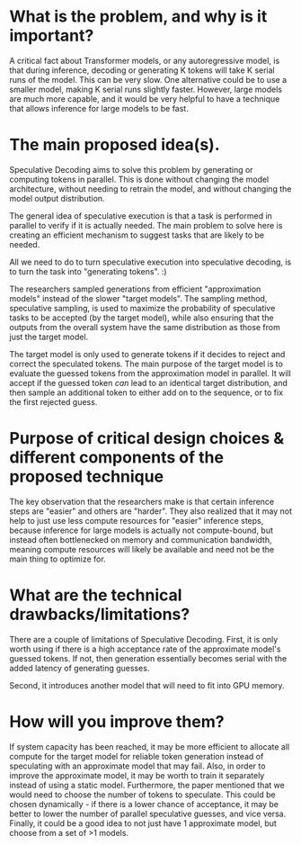 # What is the problem, and why is it important?
A critical fact about Transformer models, or any autoregressive model, is that during inference, decoding or generating K tokens will take K serial runs of the
model. This can be very slow. One alternative could be to use a smaller model, making K serial runs slightly faster. However, large models are much more capable,
and it would be very helpful to have a technique that allows inference for large models to be fast.

# The main proposed idea(s).
Speculative Decoding aims to solve this problem by generating or computing tokens in parallel. This is done without changing the model architecture, without 
needing to retrain the model, and without changing the model output distribution. 

The general idea of speculative execution is that a task is performed in parallel to verify if it is actually needed. The main problem to solve here is creating
an efficient mechanism to suggest tasks that are likely to be needed. 

All we need to do to turn speculative execution into speculative decoding, is to turn the task into "generating tokens". :)

The researchers sampled generations from efficient "approximation models" instead of the slower "target models". The sampling method, speculative sampling, 
is used to maximize the probability of speculative tasks to be accepted (by the target model), while also ensuring that the outputs from the overall system have
the same distribution as those from just the target model. 

The target model is only used to generate tokens if it decides to reject and correct the speculated tokens. The main purpose of the target model is to evaluate
the guessed tokens from the approximation model in parallel. It will accept if the guessed token *can* lead to an identical target distribution, and then sample
an additional token to either add on to the sequence, or to fix the first rejected guess.

# Purpose of critical design choices & different components of the proposed technique
The key observation that the researchers make is that certain inference steps are "easier" and others are "harder". They also realized that it may not help to 
just use less compute resources for "easier" inference steps, because inference for large models is actually not compute-bound, but instead often bottlenecked on
memory and communication bandwidth, meaning compute resources will likely be available and need not be the main thing to optimize for. 

# What are the technical drawbacks/limitations?

There are a couple of limitations of Speculative Decoding. First, it is only worth using if there is a high acceptance rate of the approximate model's guessed
tokens. If not, then generation essentially becomes serial with the added latency of generating guesses. 

Second, it introduces another model that will need to fit into GPU memory. 

# How will you improve them?
If system capacity has been reached, it may be more efficient to allocate all compute for the target model for reliable token generation instead of speculating
with an approximate model that may fail. 
Also, in order to improve the approximate model, it may be worth to train it separately instead of using a static model. 
Furthermore, the paper mentioned that we would need to choose the number of tokens to speculate. This could be chosen dynamically - if there is a lower chance of 
acceptance, it may be better to lower the number of parallel speculative guesses, and vice versa. 
Finally, it could be a good idea to not just have 1 approximate model, but choose from a set of >1 models. 

